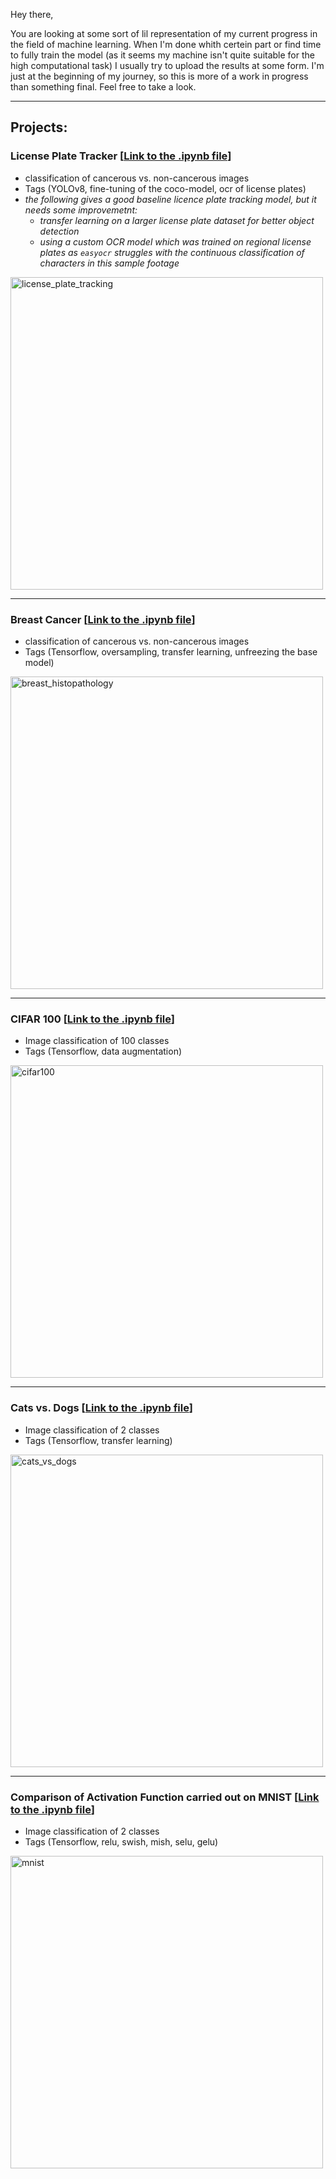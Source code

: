 Hey there,

You are looking at some sort of lil representation of my current progress in the field of machine learning. When I'm done whith certein part or find time to fully train the model (as it seems my machine isn't quite suitable for the high computational task) I usually try to upload the results at some form. I'm just at the beginning of my journey, so this is more of a work in progress than something final. Feel free to take a look.

---
## Projects:
### License Plate Tracker [[Link to the .ipynb file](Projects/license_plate_detector/license_plate.ipynb)]
- classification of cancerous vs. non-cancerous images 
- Tags (YOLOv8, fine-tuning of the coco-model, ocr of license plates)
- *the following gives a good baseline licence plate tracking model, but it needs some improvemetnt:*
  - *transfer learning on a larger license plate dataset for better object detection*
  - *using a custom OCR model which was trained on regional license plates as `easyocr` struggles with the continuous classification of characters in this sample footage*
<img width="500" alt="license_plate_tracking" src="https://github.com/fedor98/Machine-Learning-Portfolio/assets/136340206/06b7bc5f-6f27-478c-b8c6-dd0bb42cc63c">

---
### Breast Cancer [[Link to the .ipynb file](Projects/breast_histopathology/breast_histopathology_shortened.ipynb)]
- classification of cancerous vs. non-cancerous images 
- Tags (Tensorflow, oversampling, transfer learning, unfreezing the base model)
<img width="500" alt="breast_histopathology" src="https://github.com/fedor98/Machine-Learning-Portfolio/assets/136340206/24737a39-9795-4ab1-99f9-edc084092089">

---
### CIFAR 100 [[Link to the .ipynb file](Projects/Cifar100/cifar100_shortened.ipynb)]
- Image classification of 100 classes
- Tags (Tensorflow, data augmentation)
<img width="500" alt="cifar100" src="https://github.com/fedor98/Machine-Learning-Portfolio/assets/136340206/6e5230c7-bdef-4f96-873e-141125e743a9">

---

### Cats vs. Dogs [[Link to the .ipynb file](Projects/CatsVsDogs/cats_vs_dogs.ipynb)]
- Image classification of 2 classes
- Tags (Tensorflow, transfer learning)
<img width="500" alt="cats_vs_dogs" src="https://github.com/fedor98/Machine-Learning-Portfolio/assets/136340206/e5026c9f-f63b-4ef9-94bc-37ab8fc436c5">

---

### Comparison of Activation Function carried out on MNIST [[Link to the .ipynb file](Projects/mnist/mnist_prediction_of_numbers.ipynb)]
- Image classification of 2 classes
- Tags (Tensorflow, relu, swish, mish, selu, gelu)
<img width="500" alt="mnist" src=https://github.com/fedor98/Machine-Learning-Portfolio/assets/136340206/f9ee6e22-f0e1-4255-9acf-96fb83b0becc)>
